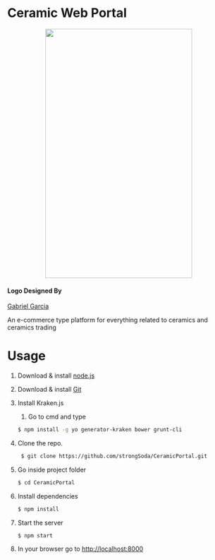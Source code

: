 Ceramic Web Portal
===========

<p align="center">
  <img width="333" height="564" src="https://i.imgur.com/dI9mVjU.png">
</p>

#### Logo Designed By
[Gabriel Garcia](https://github.com/ggabogarcia)

An e-commerce type platform for everything related to ceramics and ceramics trading


# Usage

1. Download & install [node.js](https://nodejs.org/en/)
2. Download & install [Git](https://git-scm.com/)
3. Install Kraken.js
   
   1. Go to cmd and type 
    ```bash
    $ npm install -g yo generator-kraken bower grunt-cli
   ```
4. Clone the repo.
   ```bash
    $ git clone https://github.com/strongSoda/CeramicPortal.git
    ```
5. Go inside project folder
    ```bash
    $ cd CeramicPortal
    ```
6. Install dependencies
    ```bash
    $ npm install
    ```
7. Start the server
    ```bash
    $ npm start
    ```
8. In your browser go to [http://localhost:8000](http://localhost:8000)
